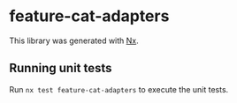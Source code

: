 # feature-cat-adapters

This library was generated with [Nx](https://nx.dev).

## Running unit tests

Run `nx test feature-cat-adapters` to execute the unit tests.
